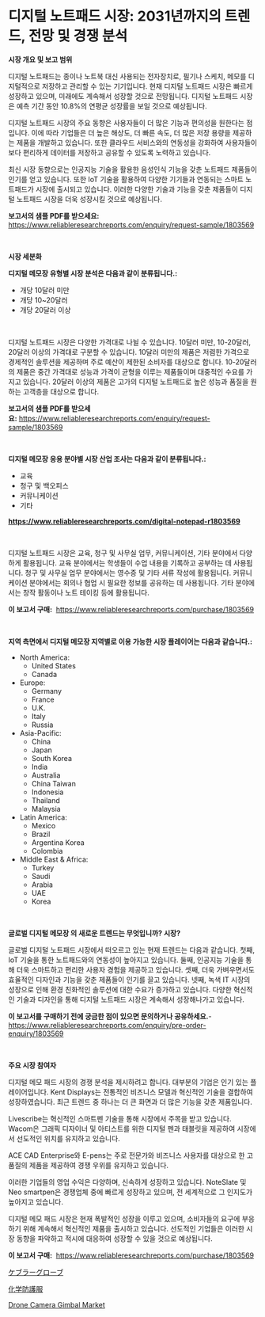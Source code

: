 <p><h1>디지털 노트패드 시장: 2031년까지의 트렌드, 전망 및 경쟁 분석</h1></p><p><strong>시장 개요 및 보고 범위</strong></p>
<p><p>디지털 노트패드는 종이나 노트북 대신 사용되는 전자장치로, 필기나 스케치, 메모를 디지털적으로 저장하고 관리할 수 있는 기기입니다. 현재 디지털 노트패드 시장은 빠르게 성장하고 있으며, 미래에도 계속해서 성장할 것으로 전망됩니다. 디지털 노트패드 시장은 예측 기간 동안 10.8%의 연평균 성장률을 보일 것으로 예상됩니다.</p><p>디지털 노트패드 시장의 주요 동향은 사용자들이 더 많은 기능과 편의성을 원한다는 점입니다. 이에 따라 기업들은 더 높은 해상도, 더 빠른 속도, 더 많은 저장 용량을 제공하는 제품을 개발하고 있습니다. 또한 클라우드 서비스와의 연동성을 강화하여 사용자들이 보다 편리하게 데이터를 저장하고 공유할 수 있도록 노력하고 있습니다.</p><p>최신 시장 동향으로는 인공지능 기술을 활용한 음성인식 기능을 갖춘 노트패드 제품들이 인기를 얻고 있습니다. 또한 IoT 기술을 활용하여 다양한 기기들과 연동되는 스마트 노트패드가 시장에 출시되고 있습니다. 이러한 다양한 기술과 기능을 갖춘 제품들이 디지털 노트패드 시장을 더욱 성장시킬 것으로 예상됩니다.</p></p>
<p><strong>보고서의 샘플 PDF를 받으세요:</strong> <a href="https://www.reliableresearchreports.com/enquiry/request-sample/1803569">https://www.reliableresearchreports.com/enquiry/request-sample/1803569</a></p>
<p>&nbsp;</p>
<p><strong>시장 세분화</strong></p>
<p><strong>디지털 메모장 유형별 시장 분석은 다음과 같이 분류됩니다.:</strong></p>
<p><ul><li>개당 10달러 미만</li><li>개당 10~20달러</li><li>개당 20달러 이상</li></ul></p>
<p>&nbsp;</p>
<p><p>디지털 노트패드 시장은 다양한 가격대로 나뉠 수 있습니다. 10달러 미만, 10-20달러, 20달러 이상의 가격대로 구분할 수 있습니다. 10달러 미만의 제품은 저렴한 가격으로 경제적인 솔루션을 제공하며 주로 예산이 제한된 소비자를 대상으로 합니다. 10-20달러의 제품은 중간 가격대로 성능과 가격이 균형을 이루는 제품들이며 대중적인 수요를 가지고 있습니다. 20달러 이상의 제품은 고가의 디지털 노트패드로 높은 성능과 품질을 원하는 고객층을 대상으로 합니다.</p></p>
<p><strong>보고서의 샘플 PDF를 받으세요:</strong>&nbsp;<a href="https://www.reliableresearchreports.com/enquiry/request-sample/1803569">https://www.reliableresearchreports.com/enquiry/request-sample/1803569</a></p>
<p>&nbsp;</p>
<p><strong> 디지털 메모장 응용 분야별 시장 산업 조사는 다음과 같이 분류됩니다.:</strong></p>
<p><ul><li>교육</li><li>청구 및 백오피스</li><li>커뮤니케이션</li><li>기타</li></ul></p>
<p><strong><a href="https://www.reliableresearchreports.com/digital-notepad-r1803569">https://www.reliableresearchreports.com/digital-notepad-r1803569</a></strong></p>
<p>&nbsp;</p>
<p><p>디지털 노트패드 시장은 교육, 청구 및 사무실 업무, 커뮤니케이션, 기타 분야에서 다양하게 활용됩니다. 교육 분야에서는 학생들이 수업 내용을 기록하고 공부하는 데 사용됩니다. 청구 및 사무실 업무 분야에서는 영수증 및 기타 서류 작성에 활용됩니다. 커뮤니케이션 분야에서는 회의나 협업 시 필요한 정보를 공유하는 데 사용됩니다. 기타 분야에서는 창작 활동이나 노트 테이킹 등에 활용됩니다.</p></p>
<p><strong>이 보고서 구매:</strong>&nbsp; <a href="https://www.reliableresearchreports.com/purchase/1803569">https://www.reliableresearchreports.com/purchase/1803569</a></p>
<p>&nbsp;</p>
<p><strong>지역 측면에서 디지털 메모장 지역별로 이용 가능한 시장 플레이어는 다음과 같습니다.:</strong></p>
<p><ul>
    <li>
        North America:
        <ul>
            <li>United States</li>
            <li>Canada</li>
        </ul>
    </li>
    <li>
        Europe:
        <ul>
            <li>Germany</li>
            <li>France</li>
            <li>U.K.</li>
            <li>Italy</li>
            <li>Russia</li>
        </ul>
    </li>
    <li>
        Asia-Pacific:
        <ul>
            <li>China</li>
            <li>Japan</li>
            <li>South Korea</li>
            <li>India</li>
            <li>Australia</li>
            <li>China Taiwan</li>
            <li>Indonesia</li>
            <li>Thailand</li>
            <li>Malaysia</li>
        </ul>
    </li>
    <li>
        Latin America:
        <ul>
            <li>Mexico</li>
            <li>Brazil</li>
            <li>Argentina Korea</li>
            <li>Colombia</li>
        </ul>
    </li>
    <li>
        Middle East & Africa:
        <ul>
            <li>Turkey</li>
            <li>Saudi</li>
            <li>Arabia</li>
            <li>UAE</li>
            <li>Korea</li>
        </ul>
    </li>
    </ul></p>
<p>&nbsp;</p>
<p><strong>글로벌 디지털 메모장 의 새로운 트렌드는 무엇입니까? 시장?</strong></p>
<p><p>글로벌 디지털 노트패드 시장에서 떠오르고 있는 현재 트렌드는 다음과 같습니다. 첫째, IoT 기술을 통한 노트패드와의 연동성이 높아지고 있습니다. 둘째, 인공지능 기술을 통해 더욱 스마트하고 편리한 사용자 경험을 제공하고 있습니다. 셋째, 더욱 가벼우면서도 효율적인 디자인과 기능을 갖춘 제품들이 인기를 끌고 있습니다. 넷째, 녹색 IT 시장의 성장으로 인해 환경 친화적인 솔루션에 대한 수요가 증가하고 있습니다. 다양한 혁신적인 기술과 디자인을 통해 디지털 노트패드 시장은 계속해서 성장해나가고 있습니다.</p></p>
<p><strong>이 보고서를 구매하기 전에 궁금한 점이 있으면 문의하거나 공유하세요.</strong>- <a href="https://www.reliableresearchreports.com/enquiry/pre-order-enquiry/1803569">https://www.reliableresearchreports.com/enquiry/pre-order-enquiry/1803569</a></p>
<p>&nbsp;</p>
<p><strong>주요 시장 참여자</strong></p>
<p><p>디지털 메모 패드 시장의 경쟁 분석을 제시하려고 합니다. 대부분의 기업은 인기 있는 플레이어입니다. Kent Displays는 전통적인 비즈니스 모델과 혁신적인 기술을 결합하여 성장하였습니다. 최근 트렌드 중 하나는 더 큰 화면과 더 많은 기능을 갖춘 제품입니다. </p><p>Livescribe는 혁신적인 스마트펜 기술을 통해 시장에서 주목을 받고 있습니다. Wacom은 그래픽 디자이너 및 아티스트를 위한 디지털 펜과 태블릿을 제공하여 시장에서 선도적인 위치를 유지하고 있습니다. </p><p>ACE CAD Enterprise와 E-pens는 주로 전문가와 비즈니스 사용자를 대상으로 한 고품질의 제품을 제공하여 경쟁 우위를 유지하고 있습니다.</p><p>이러한 기업들의 영업 수익은 다양하며, 신속하게 성장하고 있습니다. NoteSlate 및 Neo smartpen은 경쟁업체 중에 빠르게 성장하고 있으며, 전 세계적으로 그 인지도가 높아지고 있습니다.</p><p>디지털 메모 패드 시장은 현재 폭발적인 성장을 이루고 있으며, 소비자들의 요구에 부응하기 위해 계속해서 혁신적인 제품을 출시하고 있습니다. 선도적인 기업들은 이러한 시장 동향을 파악하고 적시에 대응하여 성장할 수 있을 것으로 예상됩니다.</p></p>
<p><strong>이 보고서 구매:</strong>&nbsp;&nbsp;<a href="https://www.reliableresearchreports.com/purchase/1803569">https://www.reliableresearchreports.com/purchase/1803569</a></p>
<p><p><a href="https://github.com/oqxogxyvqe90775/Market-Research-Report-List-1/blob/main/320966326127.md">ケブラーグローブ</a></p><p><a href="https://github.com/oqxogxyvqe90775/Market-Research-Report-List-1/blob/main/358255226126.md">化学防護服</a></p><p><a href="https://simplistic-meeting-7ee.notion.site/Drone-Camera-Gimbal-Market-Report-Reveals-the-Latest-Trends-And-Growth-Opportunities-of-this-Market-f4156ccebf0d49e598cbc811beb99f81">Drone Camera Gimbal Market</a></p></p>